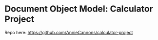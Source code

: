 # Document Object Model: Calculator Project

Repo here: https://github.com/AnnieCannons/calculator-project